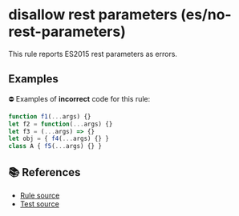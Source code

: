 # disallow rest parameters (es/no-rest-parameters)

This rule reports ES2015 rest parameters as errors.

## Examples

⛔ Examples of **incorrect** code for this rule:

```js
function f1(...args) {}
let f2 = function(...args) {}
let f3 = (...args) => {}
let obj = { f4(...args) {} }
class A { f5(...args) {} }
```

## 📚 References

- [Rule source](../../lib/rules/no-rest-parameters.js)
- [Test source](../../tests/lib/rules/no-rest-parameters.js)
